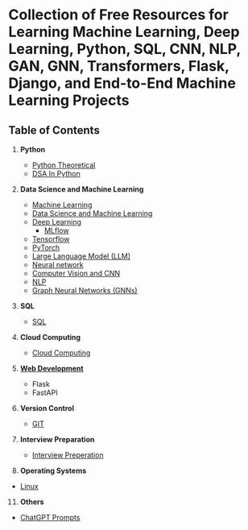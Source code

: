 # Collection of Free Resources for Learning Machine Learning, Deep Learning, Python, SQL, CNN, NLP, GAN, GNN, Transformers, Flask, Django, and End-to-End Machine Learning Projects

## Table of Contents

1. **Python**
   - [Python Theoretical](https://github.com/chethanhn29/Data-science-ML-and-DL-Resources/tree/main/Python)
   - [DSA In Python](https://github.com/chethanhn29/Data-science-ML-and-DL-Resources/tree/main/DSA_Python)

3. **Data Science and Machine Learning**
   - [Machine Learning](https://github.com/chethanhn29/Data-science-ML-and-DL-Resources/tree/main/Machine%20leaning)
   - [Data Science and Machine Learning](https://github.com/chethanhn29/Data-science-ML-and-DL-Resources/tree/main/Data%20Science%20and%20Machine%20learning)
   - [Deep Learning](https://github.com/chethanhn29/Data-science-ML-and-DL-Resources/tree/main/Deep%20learning)
     - [MLflow](https://github.com/chethanhn29/Data-science-ML-and-DL-Resources/tree/main/MLflow)
   - [Tensorflow](https://github.com/chethanhn29/Data-science-ML-and-DL-Resources/tree/main/Tensorflow)
   - [PyTorch](https://github.com/chethanhn29/Data-science-ML-and-DL-Resources/tree/main/Pytorch)
   - [Large Language Model (LLM)](https://github.com/chethanhn29/Data-science-ML-and-DL-Resources/tree/main/Large_language_Models(LLM))
   - [Neural network](https://github.com/chethanhn29/Data-science-ML-and-DL-Resources/tree/main/Neural%20Network)
   - [Computer Vision and CNN](https://github.com/chethanhn29/Data-science-ML-and-DL-Resources/tree/main/Computer%20Vision%20and%20CNN)
   - [NLP](https://github.com/chethanhn29/Data-science-ML-and-DL-Resources/tree/main/Natural%20Language%20Processing(NLP))
   - [Graph Neural Networks (GNNs)](https://github.com/chethanhn29/Data-science-ML-and-DL-Resources/tree/main/Graph_Neural_Networks)

5. **SQL**
   - [SQL](https://github.com/chethanhn29/Data-science-ML-and-DL-Resources/tree/main/SQL)

6. **Cloud Computing**
   - [Cloud Computing](https://github.com/chethanhn29/Data-science-ML-and-DL-Resources/tree/main/Cloud_Computing)

7. **[Web Development](https://github.com/chethanhn29/Data-science-ML-and-DL-Resources/tree/main/Web_development)**
   - Flask
   - FastAPI

8. **Version Control**
   - [GIT](https://github.com/chethanhn29/Data-science-ML-and-DL-Resources/tree/main/Git)

9. **Interview Preparation**
   - [Interview Preperation](https://github.com/chethanhn29/Data-science-ML-and-DL-Resources/tree/main/Interview_preparation)

10. **Operating Systems**
   - [Linux](https://github.com/chethanhn29/Data-science-ML-and-DL-Resources/tree/main/Linux)
     
11. **Others**
   - [ChatGPT Prompts](https://github.com/chethanhn29/Data-science-ML-and-DL-Resources/blob/main/Chatgpt%20Prompts/README.md)


